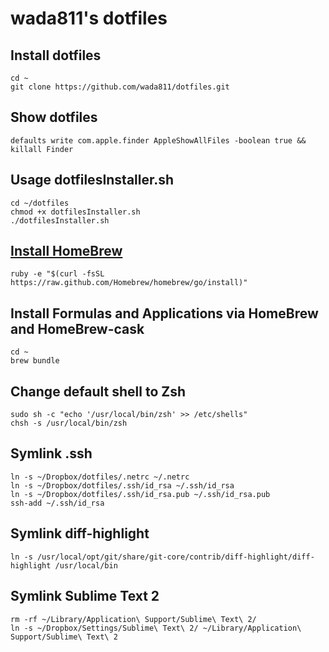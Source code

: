 # wada811's dotfiles

## Install dotfiles
    cd ~
    git clone https://github.com/wada811/dotfiles.git

## Show dotfiles

    defaults write com.apple.finder AppleShowAllFiles -boolean true && killall Finder

## Usage dotfilesInstaller.sh

    cd ~/dotfiles
    chmod +x dotfilesInstaller.sh
    ./dotfilesInstaller.sh

## [Install HomeBrew](http://brew.sh/#install)

    ruby -e "$(curl -fsSL https://raw.github.com/Homebrew/homebrew/go/install)"

## Install Formulas and Applications via HomeBrew and HomeBrew-cask

    cd ~
    brew bundle

##  Change default shell to Zsh

    sudo sh -c "echo '/usr/local/bin/zsh' >> /etc/shells"
    chsh -s /usr/local/bin/zsh

## Symlink .ssh

    ln -s ~/Dropbox/dotfiles/.netrc ~/.netrc
    ln -s ~/Dropbox/dotfiles/.ssh/id_rsa ~/.ssh/id_rsa
    ln -s ~/Dropbox/dotfiles/.ssh/id_rsa.pub ~/.ssh/id_rsa.pub
    ssh-add ~/.ssh/id_rsa

## Symlink diff-highlight

    ln -s /usr/local/opt/git/share/git-core/contrib/diff-highlight/diff-highlight /usr/local/bin

## Symlink Sublime Text 2

    rm -rf ~/Library/Application\ Support/Sublime\ Text\ 2/
    ln -s ~/Dropbox/Settings/Sublime\ Text\ 2/ ~/Library/Application\ Support/Sublime\ Text\ 2